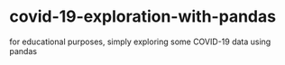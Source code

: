 # covid-19-exploration-with-pandas
for educational purposes, simply exploring some COVID-19 data using pandas
